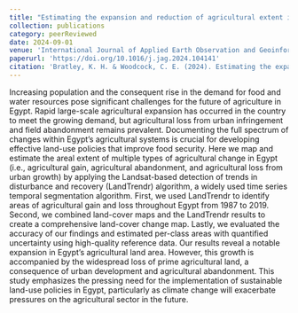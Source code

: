 ```yaml
---
title: "Estimating the expansion and reduction of agricultural extent in Egypt using Landsat time series"
collection: publications
category: peerReviewed
date: 2024-09-01
venue: 'International Journal of Applied Earth Observation and Geoinformation'
paperurl: 'https://doi.org/10.1016/j.jag.2024.104141'
citation: 'Bratley, K. H. & Woodcock, C. E. (2024). Estimating the expansion and reduction of agricultural extent in Egypt using Landsat time series. International Journal of Applied Earth Observation and Geoinformation, 133, 104141. https://doi.org/10.1016/j.jag.2024.104141'
---
```


Increasing population and the consequent rise in the demand for food and water resources pose significant challenges for the future of agriculture in Egypt.<!--more--> Rapid large-scale agricultural expansion has occurred in the country to meet the growing demand, but agricultural loss from urban infringement and field abandonment remains prevalent. Documenting the full spectrum of changes within Egypt’s agricultural systems is crucial for developing effective land-use policies that improve food security. Here we map and estimate the areal extent of multiple types of agricultural change in Egypt (i.e., agricultural gain, agricultural abandonment, and agricultural loss from urban growth) by applying the Landsat-based detection of trends in disturbance and recovery (LandTrendr) algorithm, a widely used time series temporal segmentation algorithm. First, we used LandTrendr to identify areas of agricultural gain and loss throughout Egypt from 1987 to 2019. Second, we combined land-cover maps and the LandTrendr results to create a comprehensive land-cover change map. Lastly, we evaluated the accuracy of our findings and estimated per-class areas with quantified uncertainty using high-quality reference data. Our results reveal a notable expansion in Egypt’s agricultural land area. However, this growth is accompanied by the widespread loss of prime agricultural land, a consequence of urban development and agricultural abandonment. This study emphasizes the pressing need for the implementation of sustainable land-use policies in Egypt, particularly as climate change will exacerbate pressures on the agricultural sector in the future.
